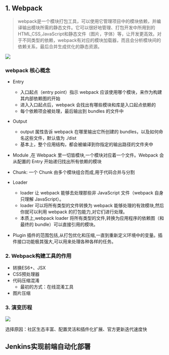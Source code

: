 ## 1. Webpack
> webpack是一个模块打包工具，可以使用它管理项目中的模块依赖，并编译输出模块所需的静态文件。它可以很好地管理、打包开发中所用到的HTML,CSS,JavaScript和静态文件（图片，字体）等，让开发更高效。对于不同类型的依赖，webpack有对应的模块加载器，而且会分析模块间的依赖关系，最后合并生成优化的静态资源。

![](https://s1.ax1x.com/2020/05/17/YRue0O.png)

### webpack 核心概念
* Entry 
  * 入口起点（entry point）指示 webpack 应该使用哪个模块，来作为构建其内部依赖图的开始
  * 进入入口起点后，webpack 会找出有哪些模块和库是入口起点依赖的
  * 每个依赖项会被处理，最后输出到 bundles 的文件中

* Output
  * output 属性告诉 webpack 在哪里输出它所创建的 bundles，以及如何命名这些文件，默认值为 ./dist
  * 基本上，整个应用结构，都会被编译到你指定的输出路径的文件夹中

* Module ,在 Webpack 里一切皆模块,一个模块对应着一个文件。Webpack 会从配置的 Entry 开始递归找出所有依赖的模块
* Chunk: 一个 Chunk 由多个模块组合而成,用于代码合并与分割
* Loader
  * loader 让 webpack 能够去处理那些非 JavaScript 文件（webpack 自身只理解 JavaScript）。
  * loader 可以将所有类型的文件转换为 webpack 能够处理的有效模块,然后你就可以利用 webpack 的打包能力,对它们进行处理。
  * 本质上,webpack loader 将所有类型的文件,转换为应用程序的依赖图（和最终的 bundle）可以直接引用的模块。
* Plugin 插件的范围包括,从打包优化和压缩,一直到重新定义环境中的变量。插件接口功能极其强大,可以用来处理各种各样的任务。



### 2. Webpack构建工具的作用
* 转换ES6+、JSX
* CSS预处理器
* 代码压缩混淆
  * 最初的方式：在线混淆工具
* 图片压缩

### 3. 演变历程

![](https://s1.ax1x.com/2020/10/22/BkAU58.png)

选择原因：社区生态丰富、配置灵活和插件化扩展、官方更新迭代速度快

## Jenkins实现前端自动化部署

<!-- 待更新 -->